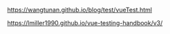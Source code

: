 
https://wangtunan.github.io/blog/test/vueTest.html

https://lmiller1990.github.io/vue-testing-handbook/v3/